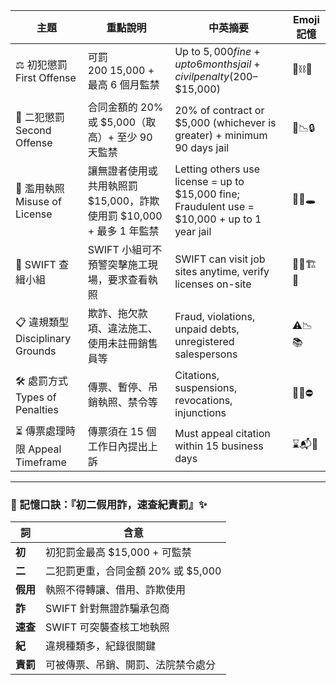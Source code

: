 

| 主題                           | 重點說明                                          | 中英摘要                                                                                          | Emoji 記憶    |
| ---------------------------- | --------------------------------------------- | --------------------------------------------------------------------------------------------- | ----------- |
| ⚖️ 初犯懲罰 First Offense        | 可罰 $200~$15,000 + 最高 6 個月監禁                   | Up to $5,000 fine + up to 6 months jail + civil penalty ($200–$15,000)                        | 🧾⛓️💸      |
| 🚨 二犯懲罰 Second Offense       | 合同金額的 20% 或 $5,000（取高）+ 至少 90 天監禁             | 20% of contract or $5,000 (whichever is greater) + minimum 90 days jail                       | 🔁📉🔒      |
| 🔗 濫用執照 Misuse of License    | 讓無證者使用或共用執照罰 $15,000，詐欺使用罰 $10,000 + 最多 1 年監禁 | Letting others use license = up to $15,000 fine; Fraudulent use = $10,000 + up to 1 year jail | 📛👥🕳️     |
| 👮 SWIFT 查緝小組                | SWIFT 小組可不預警突擊施工現場，要求查看執照                     | SWIFT can visit job sites anytime, verify licenses on-site                                    | 🕵️‍♂️🏗️📜 |
| 📋 違規類型 Disciplinary Grounds | 欺詐、拖欠款項、違法施工、使用未註冊銷售員等                        | Fraud, violations, unpaid debts, unregistered salespersons                                    | ⚠️📉📚      |
| 🛠️ 處罰方式 Types of Penalties  | 傳票、暫停、吊銷執照、禁令等                                | Citations, suspensions, revocations, injunctions                                              | 📄🚫⛔       |
| ⏳ 傳票處理時限 Appeal Timeframe    | 傳票須在 15 個工作日內提出上訴                             | Must appeal citation within 15 business days                                                  | ⌛📬📆       |

---

### 🧠 記憶口訣：『初二假用詐，速查紀責罰』✨

|詞|含意|
|---|---|
|**初**|初犯罰金最高 $15,000 + 可監禁|
|**二**|二犯罰更重，合同金額 20% 或 $5,000|
|**假用**|執照不得轉讓、借用、詐欺使用|
|**詐**|SWIFT 針對無證詐騙承包商|
|**速查**|SWIFT 可突襲查核工地執照|
|**紀**|違規種類多，紀錄很關鍵|
|**責罰**|可被傳票、吊銷、開罰、法院禁令處分|